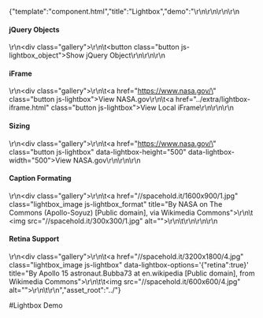 {"template":"component.html","title":"Lightbox","demo":"<style>\r\n\t.gallery { margin: 20px 0; overflow: hidden; }\r\n\r\n\t.lightbox_image { border: 1px solid #ccc; border-radius: 3px; display: block; float: left; margin: 0 2% 10px 0; padding: 5px; width: 31.3333%; max-width: 150px; }\r\n\t.lightbox_image img { border-radius: 3px; display: block; width: 100%; }\r\n\r\n\t.no-touch .lightbox_image:hover {\r\n\t\tbox-shadow: 0 0 5px rgba(0, 0, 0, 0.1);\r\n\t}\r\n\r\n\t.inline_content { width: 300px; overflow: hidden; padding: 0 20px; }\r\n\t.inline_content h2 { margin-top: 20px; }\r\n\r\n\t.fs-lightbox h3 { font-style: italic; font-size: 16px; margin: 0; padding: 5px 0; }\r\n\r\n\t.fs-lightbox-mobile .inline_content,\r\n\t.fs-lightbox-mobile .inline_content h3 { color: #fff; }\r\n</style>\r\n\r\n<script>\r\n\t$(function() {\r\n\t\t$(\".lightbox\").not(\".lightbox_format\").lightbox();\r\n\r\n\t\t$(\".js-lightbox_format\").lightbox({\r\n\t\t\tformatter: customFormat\r\n\t\t});\r\n\r\n\t\t$(\".js-lightbox_object\").click(launchObject);\r\n\t});\r\n\r\n\tfunction customFormat() {\r\n\t\treturn '<h3>' + this.attr(\"title\") + \"</h3>\";\r\n\t}\r\n\r\n\tfunction launchObject() {\r\n\t\t$.lightbox( $('<div class=\"inline_content\"><h2>More Content!</h2><p>This was created by jQuery and loaded into the new Lightbox instance.</p></div>'), {\r\n\t\t\tmobile: true,\r\n\t\t\ttheme: $(\".js-theme_select\").val()\r\n\t\t});\r\n\t}\r\n</script>\r\n\r\n<h4>Basic</h4>\r\n<div class=\"gallery\">\r\n\t<a href=\"//spacehold.it/1600x900/1.jpg\" class=\"lightbox_image js-lightbox\" title=\"By NASA on The Commons (Apollo-Soyuz) [Public domain], via Wikimedia Commons\">\r\n\t\t<img src=\"//spacehold.it/300x300/1.jpg\" alt=\"\">\r\n\t</a>\r\n</div>\r\n\r\n<h4>Gallery</h4>\r\n<div class=\"gallery\">\r\n\t<a href=\"//spacehold.it/1600x900/1.jpg\" class=\"lightbox_image js-lightbox\" data-lightbox-gallery=\"image_gallery\" title=\"By NASA on The Commons (Apollo-Soyuz) [Public domain], via Wikimedia Commons\">\r\n\t    <img src=\"//spacehold.it/300x300/1.jpg\" alt=\"\">\r\n\t</a>\r\n\t<a href=\"//spacehold.it/1600x900/2.jpg\" class=\"lightbox_image js-lightbox\" data-lightbox-gallery=\"image_gallery\" title=\"By NASA on The Commons (Bumper V-2 Launch) [Public domain], via Wikimedia Commons\">\r\n\t    <img src=\"//spacehold.it/300x300/2.jpg\" alt=\"\">\r\n\t</a>\r\n\t<a href=\"//spacehold.it/1600x900/3.jpg\" class=\"lightbox_image js-lightbox\" data-lightbox-gallery=\"image_gallery\" title=\"By NASA on The Commons [Public domain], via Wikimedia Commons\">\r\n\t    <img src=\"//spacehold.it/300x300/3.jpg\" alt=\"\">\r\n\t</a>\r\n</div>\r\n\r\n<h4>YouTube &amp; Vimeo Videos</h4>\r\n<div class=\"gallery\">\r\n\t<a href=\"//www.youtube.com/embed/zsJpUCWfyPE?rel=0&autoplay=1&fs=1\" class=\"button js-lightbox\" data-lightbox-gallery=\"video_gallery\" title=\"STS-129 HD Launch\">\r\n\t\tYouTube Video\r\n\t</a>\r\n    <a href=\"//player.vimeo.com/video/15091562?title=0&byline=0&portrait=0&autoplay=1&badge=0\" class=\"button js-lightbox\" data-lightbox-gallery=\"video_gallery\" title=\"Homemade Spacecraft\">\r\n\t\tVimeo Video\r\n\t</a>\r\n</div>\r\n\r\n<h4>Mobile</h4>\r\n<div class=\"gallery\">\r\n\t<a href=\"//spacehold.it/1600x900/1.jpg\" class=\"lightbox_image js-lightbox\" data-lightbox-gallery=\"gallery_mobile\" data-lightbox-options='{\"mobile\":true}' title=\"By NASA on The Commons (Apollo-Soyuz) [Public domain], via Wikimedia Commons\">\r\n\t\t<img src=\"//spacehold.it/300x300/1.jpg\" alt=\"\">\r\n\t</a>\r\n\t<a href=\"//spacehold.it/1600x900/2.jpg\" class=\"lightbox_image js-lightbox\" data-lightbox-gallery=\"gallery_mobile\" data-lightbox-options='{\"mobile\":true}' title=\"By NASA on The Commons (Bumper V-2 Launch) [Public domain], via Wikimedia Commons\">\r\n\t    <img src=\"//spacehold.it/300x300/2.jpg\" alt=\"\">\r\n\t</a>\r\n\t<a href=\"//spacehold.it/1600x900/3.jpg\" class=\"lightbox_image js-lightbox\" data-lightbox-gallery=\"gallery_mobile\" data-lightbox-options='{\"mobile\":true}' title=\"By NASA on The Commons [Public domain], via Wikimedia Commons\">\r\n\t    <img src=\"//spacehold.it/300x300/3.jpg\" alt=\"\">\r\n\t</a>\r\n</div>\r\n\r\n<h4>Fixed Positioning</h4>\r\n<div class=\"gallery\">\r\n\t<a href=\"//spacehold.it/1600x900/1.jpg\" class=\"lightbox_image js-lightbox\" data-lightbox-gallery=\"gallery_fixed\" data-lightbox-options='{\"fixed\":true}' title=\"By NASA on The Commons (Apollo-Soyuz) [Public domain], via Wikimedia Commons\">\r\n\t    <img src=\"//spacehold.it/300x300/1.jpg\" alt=\"\">\r\n\t</a>\r\n\t<a href=\"//spacehold.it/1600x900/2.jpg\" class=\"lightbox_image js-lightbox\" data-lightbox-gallery=\"gallery_fixed\" data-lightbox-options='{\"fixed\":true}' title=\"By NASA on The Commons (Bumper V-2 Launch) [Public domain], via Wikimedia Commons\">\r\n\t    <img src=\"//spacehold.it/300x300/2.jpg\" alt=\"\">\r\n\t</a>\r\n\t<a href=\"//spacehold.it/1600x900/3.jpg\" class=\"lightbox_image js-lightbox\" data-lightbox-gallery=\"gallery_fixed\" data-lightbox-options='{\"fixed\":true}' title=\"By NASA on The Commons [Public domain], via Wikimedia Commons\">\r\n\t    <img src=\"//spacehold.it/300x300/3.jpg\" alt=\"\">\r\n\t</a>\r\n</div>\r\n\r\n<h4>Top Positioning</h4>\r\n<div class=\"gallery\">\r\n\t<a href=\"//spacehold.it/1600x900/1.jpg\" class=\"lightbox_image js-lightbox\" data-lightbox-gallery=\"gallery_top\" data-lightbox-options='{\"top\":25}' title=\"By NASA on The Commons (Apollo-Soyuz) [Public domain], via Wikimedia Commons\">\r\n\t\t<img src=\"//spacehold.it/300x300/1.jpg\" alt=\"\">\r\n\t</a>\r\n\t<a href=\"//spacehold.it/1600x900/2.jpg\" class=\"lightbox_image js-lightbox\" data-lightbox-gallery=\"gallery_top\" data-lightbox-options='{\"top\":25}' title=\"By NASA on The Commons (Bumper V-2 Launch) [Public domain], via Wikimedia Commons\">\r\n\t    <img src=\"//spacehold.it/300x300/2.jpg\" alt=\"\">\r\n\t</a>\r\n\t<a href=\"//spacehold.it/1600x900/3.jpg\" class=\"lightbox_image js-lightbox\" data-lightbox-gallery=\"gallery_top\" data-lightbox-options='{\"top\":25}' title=\"By NASA on The Commons [Public domain], via Wikimedia Commons\">\r\n\t    <img src=\"//spacehold.it/300x300/3.jpg\" alt=\"\">\r\n\t</a>\r\n</div>\r\n\r\n<h4>In-Line Content</h4>\r\n<div class=\"gallery\">\r\n\t<a href=\"#hidden_content\" class=\"button js-lightbox\">Show Hidden Content</a>\r\n</div>\r\n<div id=\"hidden_content\" style=\"display: none;\">\r\n\t<div class=\"inline_content\">\r\n\t\t<h2>Some Content!</h2>\r\n\t\t<p>This was hidden on the page and loaded into the new Lightbox instance.</p>\r\n\t\t<label>\r\n\t\t\t<input type=\"checkbox\" class=\"\"> Testing a checkbox\r\n\t\t</label>\r\n\t</div>\r\n</div>\r\n<script>\r\n\t$(function() {\r\n\t\t$(\"input[type=checkbox], input[type=radio]\").checkbox();\r\n\t});\r\n</script>\r\n\r\n<h4>jQuery Objects</h4>\r\n<div class=\"gallery\">\r\n\t<button class=\"button js-lightbox_object\">Show jQuery Object</button>\r\n</div>\r\n\r\n<h4>iFrame</h4>\r\n<div class=\"gallery\">\r\n\t<a href=\"https://www.nasa.gov/\" class=\"button js-lightbox\">View NASA.gov</a>\r\n\t<a href=\"../extra/lightbox-iframe.html\" class=\"button js-lightbox\">View Local iFrame</a>\r\n</div>\r\n\r\n<h4>Sizing</h4>\r\n<div class=\"gallery\">\r\n\t<a href=\"https://www.nasa.gov/\" class=\"button js-lightbox\" data-lightbox-height=\"500\" data-lightbox-width=\"500\">View NASA.gov</a>\r\n</div>\r\n\r\n<h4>Caption Formating</h4>\r\n<div class=\"gallery\">\r\n\t<a href=\"//spacehold.it/1600x900/1.jpg\" class=\"lightbox_image js-lightbox_format\" title=\"By NASA on The Commons (Apollo-Soyuz) [Public domain], via Wikimedia Commons\">\r\n\t    <img src=\"//spacehold.it/300x300/1.jpg\" alt=\"\">\r\n\t</a>\r\n</div>\r\n\r\n<h4>Retina Support</h4>\r\n<div class=\"gallery\">\r\n\t<a href=\"//spacehold.it/3200x1800/4.jpg\" class=\"lightbox_image js-lightbox\" data-lightbox-options='{\"retina\":true}' title=\"By Apollo 15 astronaut.Bubba73 at en.wikipedia [Public domain], from Wikimedia Commons\">\r\n\t\t<img src=\"//spacehold.it/600x600/4.jpg\" alt=\"\">\r\n\t</a>\r\n</div>","asset_root":"../"}

 #Lightbox Demo